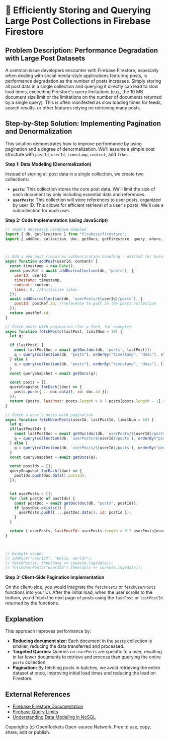 # 🐞 Efficiently Storing and Querying Large Post Collections in Firebase Firestore


## Problem Description:  Performance Degradation with Large Post Datasets

A common issue developers encounter with Firebase Firestore, especially when dealing with social media-style applications featuring posts, is performance degradation as the number of posts increases.  Simply storing all post data in a single collection and querying it directly can lead to slow load times, exceeding Firestore's query limitations (e.g., the 10 MB document size limit or the limitations on the number of documents returned by a single query).  This is often manifested as slow loading times for feeds, search results, or other features relying on retrieving many posts.

## Step-by-Step Solution: Implementing Pagination and Denormalization

This solution demonstrates how to improve performance by using pagination and a degree of denormalization.  We'll assume a simple post structure with `postId`, `userId`, `timestamp`, `content`, and `likes`.


**Step 1:  Data Modeling (Denormalization)**

Instead of storing all post data in a single collection, we create two collections:

* **`posts`:**  This collection stores the core post data. We'll limit the size of each document by only including essential data and references.
* **`userPosts`:**  This collection will store references to user posts, organized by user ID.  This allows for efficient retrieval of a user's posts.  We'll use a subcollection for each user.

**Step 2: Code Implementation (using JavaScript)**

```javascript
// Import necessary Firebase modules
import { db, getFirestore } from "firebase/firestore";
import { addDoc, collection, doc, getDocs, getFirestore, query, where, orderBy, limit, startAfter, collectionGroup, getDoc } from "firebase/firestore";



// Add a new post (requires authentication handling - omitted for brevity)
async function addPost(userId, content) {
  const timestamp = new Date();
  const postRef = await addDoc(collection(db, "posts"), {
    userId: userId,
    timestamp: timestamp,
    content: content,
    likes: 0, //Initialize likes
  });
  await addDoc(collection(db, `userPosts/${userId}/posts`), {
    postId: postRef.id, //reference to post in the posts collection
  });
  return postRef.id;
}

// Fetch posts with pagination (for a feed, for example)
async function fetchPosts(lastPost, limitNum = 10) {
  let q;

  if (lastPost) {
    const lastPostDoc = await getDoc(doc(db, 'posts', lastPost));
    q = query(collection(db, "posts"), orderBy("timestamp", "desc"), startAfter(lastPostDoc), limit(limitNum));
  } else {
    q = query(collection(db, "posts"), orderBy("timestamp", "desc"), limit(limitNum));
  }
  const querySnapshot = await getDocs(q);

  const posts = [];
  querySnapshot.forEach((doc) => {
    posts.push({ ...doc.data(), id: doc.id });
  });
  return {posts, lastPost: posts.length > 0 ? posts[posts.length - 1].id : null};
}

// Fetch a user's posts with pagination
async function fetchUserPosts(userId, lastPostId, limitNum = 10) {
  let q;
  if(lastPostId) {
    const lastPostDoc = await getDoc(doc(db, `userPosts/${userId}/posts`, lastPostId));
    q = query(collection(db, `userPosts/${userId}/posts`), orderBy("postId", "desc"), startAfter(lastPostDoc), limit(limitNum));
  } else {
    q = query(collection(db, `userPosts/${userId}/posts`), orderBy("postId", "desc"), limit(limitNum));
  }
  const querySnapshot = await getDocs(q);

  const postIds = [];
  querySnapshot.forEach((doc) => {
    postIds.push(doc.data().postId);
  });


  let userPosts = [];
  for (let postId of postIds) {
    const postDoc = await getDoc(doc(db, "posts", postId));
    if (postDoc.exists()) {
      userPosts.push({ ...postDoc.data(), id: postId });
    }
  }

  return { userPosts, lastPostId: userPosts.length > 0 ? userPosts[userPosts.length - 1].id : null };
}



// Example usage:
// addPost("user123", "Hello, world!");
// fetchPosts().then(data => console.log(data));
// fetchUserPosts("user123").then(data => console.log(data));


```

**Step 3: Client-Side Pagination Implementation**

On the client-side, you would integrate the `fetchPosts` or `fetchUserPosts` functions into your UI.  After the initial load, when the user scrolls to the bottom, you'd fetch the next page of posts using the `lastPost` or `lastPostId`  returned by the functions.

## Explanation

This approach improves performance by:

* **Reducing document size:** Each document in the `posts` collection is smaller, reducing the data transferred and processed.
* **Targeted Queries:** Queries on `userPosts` are specific to a user, resulting in far fewer documents to retrieve and process than querying the entire `posts` collection.
* **Pagination:** By fetching posts in batches, we avoid retrieving the entire dataset at once, improving initial load times and reducing the load on Firestore.

## External References

* [Firebase Firestore Documentation](https://firebase.google.com/docs/firestore)
* [Firebase Query Limits](https://firebase.google.com/docs/firestore/query-data/query-limitations)
* [Understanding Data Modeling in NoSQL](https://www.mongodb.com/nosql-explained)


Copyrights (c) OpenRockets Open-source Network. Free to use, copy, share, edit or publish.

